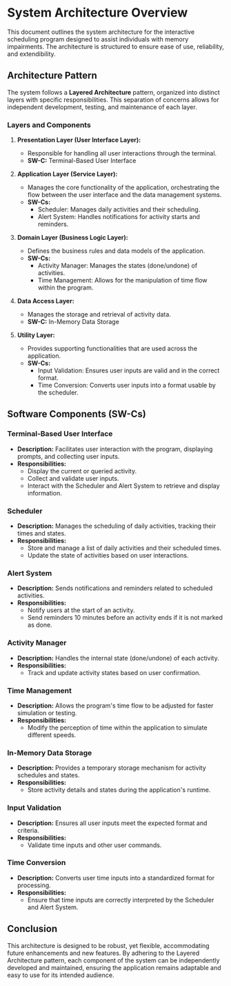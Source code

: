 # System Architecture Overview

This document outlines the system architecture for the interactive scheduling program designed to assist individuals with memory impairments. The architecture is structured to ensure ease of use, reliability, and extendibility.

## Architecture Pattern

The system follows a **Layered Architecture** pattern, organized into distinct layers with specific responsibilities. This separation of concerns allows for independent development, testing, and maintenance of each layer.

### Layers and Components

1. **Presentation Layer (User Interface Layer):**
   - Responsible for handling all user interactions through the terminal.
   - **SW-C:** Terminal-Based User Interface

2. **Application Layer (Service Layer):**
   - Manages the core functionality of the application, orchestrating the flow between the user interface and the data management systems.
   - **SW-Cs:**
     - Scheduler: Manages daily activities and their scheduling.
     - Alert System: Handles notifications for activity starts and reminders.

3. **Domain Layer (Business Logic Layer):**
   - Defines the business rules and data models of the application.
   - **SW-Cs:**
     - Activity Manager: Manages the states (done/undone) of activities.
     - Time Management: Allows for the manipulation of time flow within the program.

4. **Data Access Layer:**
   - Manages the storage and retrieval of activity data.
   - **SW-C:** In-Memory Data Storage

5. **Utility Layer:**
   - Provides supporting functionalities that are used across the application.
   - **SW-Cs:**
     - Input Validation: Ensures user inputs are valid and in the correct format.
     - Time Conversion: Converts user inputs into a format usable by the scheduler.

## Software Components (SW-Cs)

### Terminal-Based User Interface
- **Description:** Facilitates user interaction with the program, displaying prompts, and collecting user inputs.
- **Responsibilities:**
  - Display the current or queried activity.
  - Collect and validate user inputs.
  - Interact with the Scheduler and Alert System to retrieve and display information.

### Scheduler
- **Description:** Manages the scheduling of daily activities, tracking their times and states.
- **Responsibilities:**
  - Store and manage a list of daily activities and their scheduled times.
  - Update the state of activities based on user interactions.

### Alert System
- **Description:** Sends notifications and reminders related to scheduled activities.
- **Responsibilities:**
  - Notify users at the start of an activity.
  - Send reminders 10 minutes before an activity ends if it is not marked as done.

### Activity Manager
- **Description:** Handles the internal state (done/undone) of each activity.
- **Responsibilities:**
  - Track and update activity states based on user confirmation.

### Time Management
- **Description:** Allows the program's time flow to be adjusted for faster simulation or testing.
- **Responsibilities:**
  - Modify the perception of time within the application to simulate different speeds.

### In-Memory Data Storage
- **Description:** Provides a temporary storage mechanism for activity schedules and states.
- **Responsibilities:**
  - Store activity details and states during the application's runtime.

### Input Validation
- **Description:** Ensures all user inputs meet the expected format and criteria.
- **Responsibilities:**
  - Validate time inputs and other user commands.

### Time Conversion
- **Description:** Converts user time inputs into a standardized format for processing.
- **Responsibilities:**
  - Ensure that time inputs are correctly interpreted by the Scheduler and Alert System.

## Conclusion

This architecture is designed to be robust, yet flexible, accommodating future enhancements and new features. By adhering to the Layered Architecture pattern, each component of the system can be independently developed and maintained, ensuring the application remains adaptable and easy to use for its intended audience.

